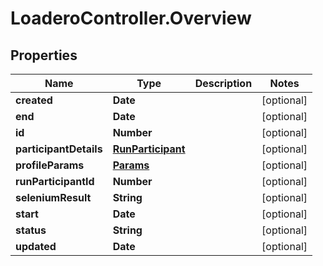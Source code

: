 # LoaderoController.Overview

## Properties
Name | Type | Description | Notes
------------ | ------------- | ------------- | -------------
**created** | **Date** |  | [optional] 
**end** | **Date** |  | [optional] 
**id** | **Number** |  | [optional] 
**participantDetails** | [**RunParticipant**](RunParticipant.md) |  | [optional] 
**profileParams** | [**Params**](Params.md) |  | [optional] 
**runParticipantId** | **Number** |  | [optional] 
**seleniumResult** | **String** |  | [optional] 
**start** | **Date** |  | [optional] 
**status** | **String** |  | [optional] 
**updated** | **Date** |  | [optional] 
